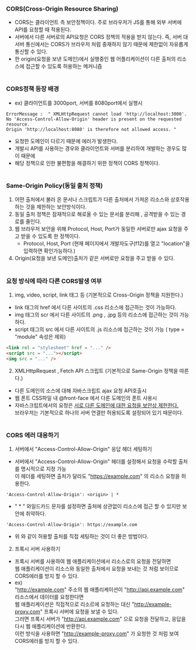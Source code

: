 ### CORS(Cross-Origin Resource Sharing)
- CORS는 클라이언트 측 보안정책이다. 주로 브라우저가 JS를 통해 외부 서버에 API를 요청할 때 적용된다.
- 서버에서 다른 서버로의 API요청은 CORS 정책의 적용을 받지 않는다.
  즉, 서버 대 서버 통신에서는 CORS가 브라우저 처럼 중재하지 않기 때문에 제한없이 자유롭게 통신할 수 있다.
- 한 origin(요청을 보낸 도메인)에서 실행중인 웹 어플리케이션이 다른 출처의 리소스에 접근할 수 있도록 허용하는 메커니즘
#
### CORS정책 등장 배경 
- ex) 클라이언트를 3000port, 서버를 8080port에서 실행시
```
ErrorMessage :  " XMLHttpRequest cannot load 'http://localhost:3000'. No 'Access-Control-Allow-Origin' header is present on the requested resource. 
Origin 'http://localhost:8080' is therefore not allowed access. "
```
- 요청한 도메인이 다르기 때문에 에러가 발생한다.
- 개발시 API를 사용하는 경우와 클라이언트와 서버를 분리하여 개발하는 경우도 많이 때문에   
- 해당 정책으로 인한 불편함을 해결하기 위한 정책이 CORS 정책이다.  
#
### Same-Origin Policy(동일 출처 정책)
1. 어떤 출처에서 불러 온 문서나 스크립트가 다른 출처에서 가져온 리소스와 상호작용 하는 것을 제한하는 보안방식이다.
2. 동일 출처 정책은 잠재적으로 해로올 수 있는 문서를 분리해 , 공격받을 수 있는 경로를 줄인다.
3. 웹 브라우저 보안을 위해 Protocol, Host, Port가 동일한 서버로만 ajax 요청을 주고 받을 수 있도록 한 정책이다.
   - Protocol, Host, Port (현재 페이지에서 개발자도구(f12)를 열고 "location"을 입력하면 확인가능하다.)
4. Origin(요청을 보낸 도메인)출처가 같은 서버로만 요청을 주고 받을 수 있다.
#
### 요청 방식에 따라 다른 CORS발생 여부   
1. img, video, script, link 태그 등 (기본적으로 Cross-Origin 정책을 지원한다.)
- link 태그의 href 에서 다른 사이트의 .css 리소스에 접근하는 것이 가능하다.
- img 태그의 scr 에서 다른 사이트의 .png , .jpg 등의 리소스에 접근하는 것이 가능하다.
- script 태그의 src 에서 다른 사이트의 .js 리소스에 접근하는 것이 가능
 ( type = "module" 속성은 제외)
```html
<link rel = "stylesheet" href = "..." />
<script src = "..."></script>
<img src = "..." />
```
2. XMLHttpRequest , Fetch API 스크립트 (기본적으로 Same-Origin 정책을 따른다.)
- 다른 도메인의 소스에 대해 자바스크립트 ajax 요청 API호출시
- 웹 폰트 CSS파일 내 @front-face 에서 다른 도메인의 폰트 사용시
- 자바스크립트에서의 요청은 <u>서로 다른 도메인에 대한 요청을 보안상 제한한다.</u>  
  브라우저는 기본적으로 하나의 서버 연결만 허용되도록 설정되어 있기 때문이다.
#
### CORS 에러 대응하기
1. 서버에서 "Access-Control-Allow-Origin" 응답 헤더 세팅하기
- 서버에서 "Access-Control-Allow-Origin" 헤더를 설정해서 요청을 수락할 출처를 명시적으로 지정 가능  
  이 헤더를 세팅하면 출처가 달라도 "https://example.com" 의 리소스 요청을 허용한다.
```
'Access-Control-Allow-Origin': <origin> | *
```
- " * " 와일드카드 문자를 설정하면 출처에 상관없이 리소스에 접근 할 수 있지만 보안에 취약하다.

```
'Access-Control-Allow-Origin': https://example.com
```
- 위 와 같이 허용할 출처를 직접 세팅하는 것이 더 좋은 방법이다.

2. 프록시 서버 사용하기
- 프록시 서버를 사용하여 웹 애플리케이션에서 리소스로의 요청을 전달하면  
  웹 애플리케이션이 리소스와 동일한 출처에서 요청을 보내는 것 처럼 보이므로 CORS에러를 방지 할 수 있다.
- ex)  
  "http://example.com" 주소의 웹 애플리케이션이 "http://api.example.com" 리소스에서 데이터를 요청한다면  
  웹 애플리케이션은 직접적으로 리소르에 요청하는 대신 "http://example-proxy.com" 프록시 서버에 요청을 보낼 수 있다.  
  그러면 프록시 서버가 "http://api.example.com" 으로 요청을 전달하고, 응답을 다시 웹 애플리케이션에 반환한다.  
  이런 방식을 사용하면 "http://example-proxy.com" 가 요청한 것 처럼 보여 CORS에러를 방지 할 수 있다.  

  
